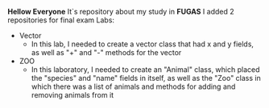 **Hellow Everyone**
It`s repository about my study in **FUGAS**
I added 2 repositories for final exam 
Labs:
- Vector
    - In this lab, I needed to create a vector class that had x and y fields, as well as "+" and "-" methods for the vector
- ZOO
    - In this laboratory, I needed to create an "Animal" class, which placed the "species" and "name" fields in itself, as well as the "Zoo" class in which there was a list of animals and methods for adding and removing animals from it
